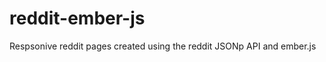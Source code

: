 reddit-ember-js
===============

Respsonive reddit pages created using the reddit JSONp API and ember.js

